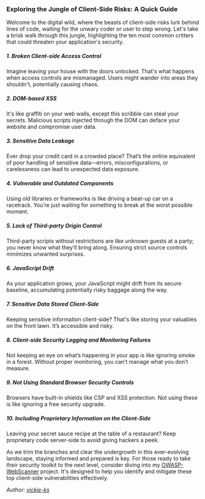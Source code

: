 ### Exploring the Jungle of Client-Side Risks: A Quick Guide
<div id="copyUrl"></div>

Welcome to the digital wild, where the beasts of client-side risks lurk behind lines of code, waiting for the unwary coder or user to step wrong. Let's take a brisk walk through this jungle, highlighting the ten most common critters that could threaten your application's security.

##### 1. Broken Client-side Access Control
   Imagine leaving your house with the doors unlocked. That's what happens when access controls are mismanaged. Users might wander into areas they shouldn't, potentially causing chaos.

##### 2. DOM-based XSS
   It's like graffiti on your web walls, except this scribble can steal your secrets. Malicious scripts injected through the DOM can deface your website and compromise user data.

##### 3. Sensitive Data Leakage
   Ever drop your credit card in a crowded place? That’s the online equivalent of poor handling of sensitive data—errors, misconfigurations, or carelessness can lead to unexpected data exposure.

##### 4. Vulnerable and Outdated Components
   Using old libraries or frameworks is like driving a beat-up car on a racetrack. You’re just waiting for something to break at the worst possible moment.

##### 5. Lack of Third-party Origin Control
   Third-party scripts without restrictions are like unknown guests at a party; you never know what they’ll bring along. Ensuring strict source controls minimizes unwanted surprises.

##### 6. JavaScript Drift
   As your application grows, your JavaScript might drift from its secure baseline, accumulating potentially risky baggage along the way.

##### 7. Sensitive Data Stored Client-Side
   Keeping sensitive information client-side? That's like storing your valuables on the front lawn. It’s accessible and risky.

##### 8. Client-side Security Logging and Monitoring Failures
   Not keeping an eye on what’s happening in your app is like ignoring smoke in a forest. Without proper monitoring, you can’t manage what you don’t measure.

##### 9. Not Using Standard Browser Security Controls
   Browsers have built-in shields like CSP and XSS protection. Not using these is like ignoring a free security upgrade.

##### 10. Including Proprietary Information on the Client-Side
   Leaving your secret sauce recipe at the table of a restaurant? Keep proprietary code server-side to avoid giving hackers a peek.

As we trim the branches and clear the undergrowth in this ever-evolving landscape, staying informed and prepared is key. For those ready to take their security toolkit to the next level, consider diving into my [OWASP-WebScanner](https://github.com/vickie-ks/OWASP-WebScanner) project. It's designed to help you identify and mitigate these top client-side vulnerabilities effectively.

*Author: <a href="https://github.com/vickie-ks" target="_blank">vickie-ks</a>*